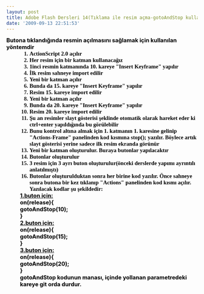 ```yaml
---
layout: post
title: Adobe Flash Dersleri 14(Tıklama ile resim açma-gotoAndStop kullanımı)
date: '2009-09-13 22:51:53'
---
```


<p style="font-weight:bold;font-size:11pt;margin:0;"><span style="color:#000000;">Butona tıklandığında resmin açılmasını sağlamak için kullanılan yöntemdir</span></p>

<ol style="margin-left:.375in;direction:ltr;unicode-bidi:embed;margin-top:0;margin-bottom:0;font-family:Calibri;font-size:11pt;font-weight:bold;" type="1">
	<li style="margin-top:0;margin-bottom:0;vertical-align:middle;"><span style="font-size:11pt;font-weight:bold;"><span style="color:#000000;">ActionScript 2.0 açılır</span></span></li>
	<li style="margin-top:0;margin-bottom:0;vertical-align:middle;"><span style="font-weight:bold;font-size:11pt;"><span style="color:#000000;">Her resim      için bir katman kullanacağız</span></span></li>
	<li style="margin-top:0;margin-bottom:0;vertical-align:middle;"><span style="font-weight:bold;font-size:11pt;"><span style="color:#000000;">1inci resmin      katmanında 10. kareye "Insert Keyframe" yapılır</span></span></li>
	<li style="margin-top:0;margin-bottom:0;vertical-align:middle;"><span style="font-weight:bold;font-size:11pt;"><span style="color:#000000;">İlk resim      sahneye import edilir</span></span></li>
	<li style="margin-top:0;margin-bottom:0;vertical-align:middle;"><span style="font-weight:bold;font-size:11pt;"><span style="color:#000000;">Yeni bir      katman açılır</span></span></li>
	<li style="margin-top:0;margin-bottom:0;vertical-align:middle;"><span style="font-weight:bold;font-size:11pt;"><span style="color:#000000;">Bunda da 15.      kareye "Insert Keyframe" yapılır</span></span></li>
	<li style="margin-top:0;margin-bottom:0;vertical-align:middle;"><span style="font-weight:bold;font-size:11pt;"><span style="color:#000000;">Resim 15.      kareye import edilir</span></span></li>
	<li style="margin-top:0;margin-bottom:0;vertical-align:middle;"><span style="font-weight:bold;font-size:11pt;"><span style="color:#000000;">Yeni bir      katman açılır</span></span></li>
	<li style="margin-top:0;margin-bottom:0;vertical-align:middle;"><span style="font-weight:bold;font-size:11pt;"><span style="color:#000000;">Bunda da 20.      kareye "Insert Keyframe" yapılır</span></span></li>
	<li style="margin-top:0;margin-bottom:0;vertical-align:middle;"><span style="font-weight:bold;font-size:11pt;"><span style="color:#000000;">Resim 20.      kareye import edilir</span></span></li>
	<li style="margin-top:0;margin-bottom:0;vertical-align:middle;"><span style="font-weight:bold;font-size:11pt;"><span style="color:#000000;">Şu an      resimler slayt gösterisi şeklinde otomatik olarak hareket eder ki      ctrl+enter yapıldığında bu görülebilir</span></span></li>
	<li style="margin-top:0;margin-bottom:0;vertical-align:middle;"><span style="font-weight:bold;font-size:11pt;"><span style="color:#000000;">Bunu kontrol      altına almak için 1. katmanın 1. karesine gelinip      "Actions-Frame" panelinden kod kısmına stop(); yazılır. Böylece      artık slayt gösterisi yerine sadece ilk resim ekranda görünür</span></span></li>
	<li style="margin-top:0;margin-bottom:0;vertical-align:middle;"><span style="font-weight:bold;font-size:11pt;"><span style="color:#000000;">Yeni bir      katman oluşturulur. Buraya butonlar yapılacaktır</span></span></li>
	<li style="margin-top:0;margin-bottom:0;vertical-align:middle;"><span style="font-weight:bold;font-size:11pt;"><span style="color:#000000;">Butonlar oluşturulur</span></span></li>
	<li style="margin-top:0;margin-bottom:0;vertical-align:middle;"><span style="font-weight:bold;font-size:11pt;"><span style="color:#000000;">3 resim için      3 ayrı buton oluşturulur(önceki derslerde yapımı ayrıntılı anlatılmıştı)</span></span></li>
	<li style="margin-top:0;margin-bottom:0;vertical-align:middle;"><span style="font-weight:bold;font-size:11pt;"><span style="color:#000000;">Butonlar oluşturulduktan      sonra her birine kod yazılır. Önce sahneye sonra butona bir kez tıklanıp      "Actions" panelinden kod kısmı açılır. Yazılacak kodlar şu şekildedir:</span></span></li>
</ol>
<p style="font-weight:bold;text-decoration:underline;font-size:11pt;margin:0 0 0 .375in;"><span style="color:#000000;">1.buton için:</span></p>
<p style="font-weight:bold;font-size:11pt;margin:0 0 0 .375in;"><span style="color:#000000;">on(release){</span></p>
<p style="font-weight:bold;font-size:11pt;margin:0 0 0 .375in;"><span style="color:#000000;">gotoAndStop(10);</span></p>
<p style="font-weight:bold;font-size:11pt;margin:0 0 0 .375in;"><span style="color:#000000;">}</span></p>
<p style="font-weight:bold;text-decoration:underline;font-size:11pt;margin:0 0 0 .375in;"><span style="color:#000000;">2.buton için:</span></p>
<p style="font-weight:bold;font-size:11pt;margin:0 0 0 .375in;"><span style="color:#000000;">on(release){</span></p>
<p style="font-weight:bold;font-size:11pt;margin:0 0 0 .375in;"><span style="color:#000000;">gotoAndStop(15);</span></p>
<p style="font-weight:bold;font-size:11pt;margin:0 0 0 .375in;"><span style="color:#000000;">}</span></p>
<p style="font-weight:bold;text-decoration:underline;font-size:11pt;margin:0 0 0 .375in;"><span style="color:#000000;">3.buton için:</span></p>
<p style="font-weight:bold;font-size:11pt;margin:0 0 0 .375in;"><span style="color:#000000;">on(release){</span></p>
<p style="font-weight:bold;font-size:11pt;margin:0 0 0 .375in;"><span style="color:#000000;">gotoAndStop(20);</span></p>
<p style="font-weight:bold;font-size:11pt;margin:0 0 0 .375in;"><span style="color:#000000;">}</span></p>
<p style="font-family:Calibri;font-size:11pt;margin:0 0 0 .375in;"></p>
<p style="font-weight:bold;font-size:11pt;margin:0 0 0 .375in;"><span style="color:#000000;">gotoAndStop kodunun manası, içinde yollanan parametredeki kareye git orda durdur.</span></p>